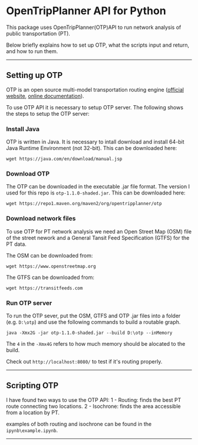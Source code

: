 # OpenTripPlanner API for Python

This package uses OpenTripPlanner(OTP)API to run network analysis of public transportation (PT).

Below briefly explains how to set up OTP, what the scripts input and return, and how to run them.

---

## Setting up OTP

OTP is an open source multi-model transportation routing engine ([official website](http://www.opentripplanner.org/), [online documentation](http://docs.opentripplanner.org/en/latest/)). 

To use OTP API it is necessary to setup OTP server. The following shows the steps to setup the OTP server:

### Install Java

OTP is written in Java. It is necessary to intall download and install 64-bit Java Runtime Environment (not 32-bit). This can be downloaded here:

```
wget https://java.com/en/download/manual.jsp
```

### Download OTP

The OTP can be downloaded in the executable .jar file format. The version I used for this repo is ```otp-1.1.0-shaded.jar```. This can be downloaded here:

```
wget https://repo1.maven.org/maven2/org/opentripplanner/otp
```

### Download network files

To use OTP for PT network analysis we need an Open Street Map (OSM) file of the street nework and a General Tansit Feed Specification (GTFS) for the PT data.

The OSM can be downloaded from:

```
wget https://www.openstreetmap.org
```

The GTFS can be downloaded from:

```
wget https://transitfeeds.com
```

### Run OTP server

To run the OTP sever, put the OSM, GTFS and OTP .jar files into a folder (e.g. ```D:\otp```) and use the following commands to build a routable graph.

```shell
java -Xmx2G -jar otp-1.1.0-shaded.jar --build D:\otp --inMemory
```

The ```4``` in the ```-Xmx4G``` refers to how much memory should be alocated to the build.

Check out ```http://localhost:8080/``` to test if it's routing properly.

---

## Scripting OTP

I have found two ways to use the OTP API:
1 - Routing: finds the best PT route connecting two locations.
2 - Isochrone: finds the area accessible from a location by PT.

examples of both routing and isochrone can be found in the ```ipynb\example.ipynb```.

---
